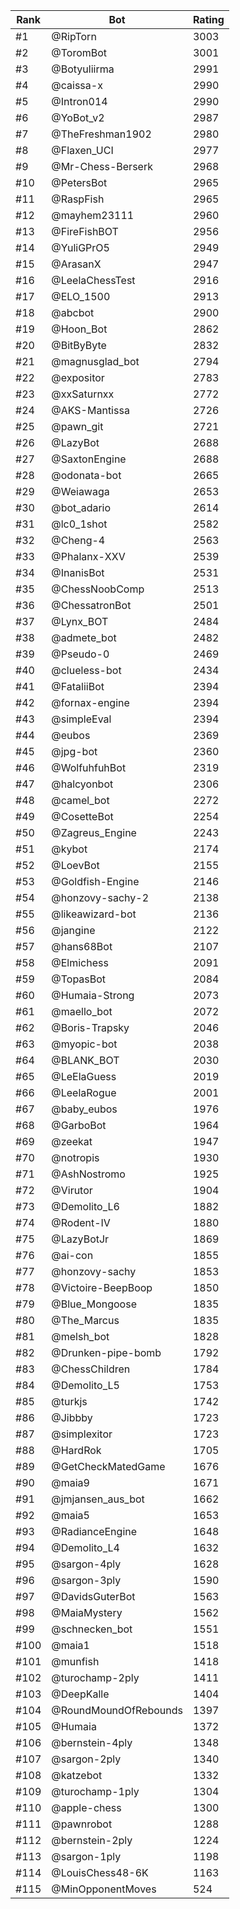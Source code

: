 Rank|Bot|Rating
---|---|---
#1|@RipTorn|3003
#2|@ToromBot|3001
#3|@Botyuliirma|2991
#4|@caissa-x|2990
#5|@Intron014|2990
#6|@YoBot_v2|2987
#7|@TheFreshman1902|2980
#8|@Flaxen_UCI|2977
#9|@Mr-Chess-Berserk|2968
#10|@PetersBot|2965
#11|@RaspFish|2965
#12|@mayhem23111|2960
#13|@FireFishBOT|2956
#14|@YuliGPrO5|2949
#15|@ArasanX|2947
#16|@LeelaChessTest|2916
#17|@ELO_1500|2913
#18|@abcbot|2900
#19|@Hoon_Bot|2862
#20|@BitByByte|2832
#21|@magnusglad_bot|2794
#22|@expositor|2783
#23|@xxSaturnxx|2772
#24|@AKS-Mantissa|2726
#25|@pawn_git|2721
#26|@LazyBot|2688
#27|@SaxtonEngine|2688
#28|@odonata-bot|2665
#29|@Weiawaga|2653
#30|@bot_adario|2614
#31|@lc0_1shot|2582
#32|@Cheng-4|2563
#33|@Phalanx-XXV|2539
#34|@InanisBot|2531
#35|@ChessNoobComp|2513
#36|@ChessatronBot|2501
#37|@Lynx_BOT|2484
#38|@admete_bot|2482
#39|@Pseudo-0|2469
#40|@clueless-bot|2434
#41|@FataliiBot|2394
#42|@fornax-engine|2394
#43|@simpleEval|2394
#44|@eubos|2369
#45|@jpg-bot|2360
#46|@WolfuhfuhBot|2319
#47|@halcyonbot|2306
#48|@camel_bot|2272
#49|@CosetteBot|2254
#50|@Zagreus_Engine|2243
#51|@kybot|2174
#52|@LoevBot|2155
#53|@Goldfish-Engine|2146
#54|@honzovy-sachy-2|2138
#55|@likeawizard-bot|2136
#56|@jangine|2122
#57|@hans68Bot|2107
#58|@Elmichess|2091
#59|@TopasBot|2084
#60|@Humaia-Strong|2073
#61|@maello_bot|2072
#62|@Boris-Trapsky|2046
#63|@myopic-bot|2038
#64|@BLANK_BOT|2030
#65|@LeElaGuess|2019
#66|@LeelaRogue|2001
#67|@baby_eubos|1976
#68|@GarboBot|1964
#69|@zeekat|1947
#70|@notropis|1930
#71|@AshNostromo|1925
#72|@Virutor|1904
#73|@Demolito_L6|1882
#74|@Rodent-IV|1880
#75|@LazyBotJr|1869
#76|@ai-con|1855
#77|@honzovy-sachy|1853
#78|@Victoire-BeepBoop|1850
#79|@Blue_Mongoose|1835
#80|@The_Marcus|1835
#81|@melsh_bot|1828
#82|@Drunken-pipe-bomb|1792
#83|@ChessChildren|1784
#84|@Demolito_L5|1753
#85|@turkjs|1742
#86|@Jibbby|1723
#87|@simplexitor|1723
#88|@HardRok|1705
#89|@GetCheckMatedGame|1676
#90|@maia9|1671
#91|@jmjansen_aus_bot|1662
#92|@maia5|1653
#93|@RadianceEngine|1648
#94|@Demolito_L4|1632
#95|@sargon-4ply|1628
#96|@sargon-3ply|1590
#97|@DavidsGuterBot|1563
#98|@MaiaMystery|1562
#99|@schnecken_bot|1551
#100|@maia1|1518
#101|@munfish|1418
#102|@turochamp-2ply|1411
#103|@DeepKalle|1404
#104|@RoundMoundOfRebounds|1397
#105|@Humaia|1372
#106|@bernstein-4ply|1348
#107|@sargon-2ply|1340
#108|@katzebot|1332
#109|@turochamp-1ply|1304
#110|@apple-chess|1300
#111|@pawnrobot|1288
#112|@bernstein-2ply|1224
#113|@sargon-1ply|1198
#114|@LouisChess48-6K|1163
#115|@MinOpponentMoves|524
